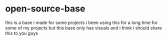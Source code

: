 # open-source-base
this is a base i made for some projects i been using this for a long time for some of my projects but this base only has visuals and i think i should share this to you guys
